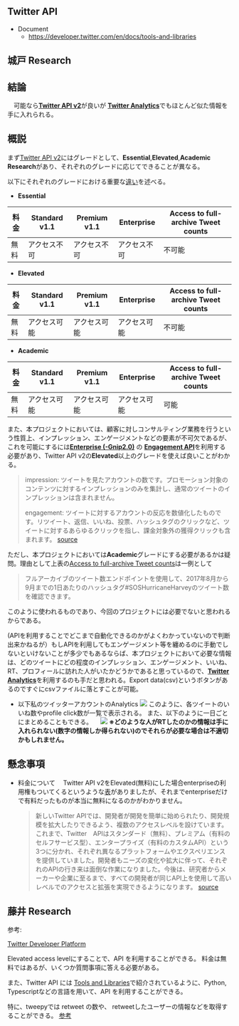 ## Twitter API

- Document
  - https://developer.twitter.com/en/docs/tools-and-libraries


## 城戸 Research
## 結論
　可能なら[**Twitter API v2**](https://developer.twitter.com/en/docs/twitter-api)が良いが
[**Twitter Analytics**](https://analytics.twitter.com/about)でもほとんど似た情報を手に入れられる。
 
## 概説
 まず[Twitter API v2](https://developer.twitter.com/en/docs/twitter-api)にはグレードとして、**Essential**,**Elevated**,**Academic Research**があり、それぞれのグレードに応じてできることが異なる。

以下にそれぞれのグレードにおける重要な[違い](https://developer.twitter.com/en/docs/twitter-api/getting-started/about-twitter-api)を述べる。
- **Essential**
    

| 料金 | Standard v1.1 | Premium v1.1 | Enterprise | Access to full-archive Tweet counts|
| -------- | -------- | -------- | --- |  --|
| 無料     | アクセス不可     | アクセス不可     | アクセス不可 | 不可能 |

- **Elevated**

| 料金 | Standard v1.1 | Premium v1.1 | Enterprise | Access to full-archive Tweet counts|
| -------- | -------- | -------- | --- |  --|
| 無料     | アクセス可能     | アクセス可能     | アクセス可能 | 不可能 |
- **Academic**

| 料金 | Standard v1.1 | Premium v1.1 | Enterprise | Access to full-archive Tweet counts|
| -------- | -------- | -------- | --- |  --|
| 無料     | アクセス可能     | アクセス可能     | アクセス可能 | 可能 |


また、本プロジェクトにおいては、顧客に対しコンサルティング業務を行うという性質上、インプレッション、エンゲージメントなどの要素が不可欠であるが、これを可能にするには[**Enterprise (-Gnip2.0)**](https://developer.twitter.com/en/docs/twitter-api/enterprise) の [**Engagement API**](https://developer.twitter.com/en/docs/twitter-api/enterprise/engagement-api/overview)を利用する必要があり、Twitter API v2の**Elevated**以上のグレードを使えば良いことがわかる。

> impression: ツイートを見たアカウントの数です。プロモーション対象のコンテンツに対するインプレッションのみを集計し、通常のツイートのインプレッションは含まれません。
> 
> engagement: ツイートに対するアカウントの反応を数値化したものです。リツイート、返信、いいね、投票、ハッシュタグのクリックなど、ツイートに対するあらゆるクリックを指し、課金対象外の獲得クリックも含まれます。
[source](https://business.twitter.com/ja/help/overview/twitter-ads-glossary.html#:~:text=%E4%BB%98%E3%81%91%E3%82%89%E3%82%8C%E3%81%BE%E3%81%99%E3%80%82-,%E3%82%A8%E3%83%B3%E3%82%B2%E3%83%BC%E3%82%B8%E3%83%A1%E3%83%B3%E3%83%88%E6%95%B0,%E3%82%AF%E3%83%AA%E3%83%83%E3%82%AF%E3%82%82%E5%90%AB%E3%81%BE%E3%82%8C%E3%81%BE%E3%81%99%E3%80%82)

ただし、本プロジェクトにおいては**Academic**グレードにする必要があるかは疑問。理由として上表の[Access to full-archive Tweet counts](https://developer.twitter.com/en/docs/twitter-api/tweets/counts/introduction)は一例として
>フルアーカイブのツイート数エンドポイントを使用して、2017年8月から9月までの1日あたりのハッシュタグ#SOSHurricaneHarveyのツイート数を確認できます。

このように使われるものであり、今回のプロジェクトには必要でないと思われるからである。

(APIを利用することでどこまで自動化できるのかがよくわかっていないので判断出来かねるが）もしAPIを利用してもエンゲージメント等を纏めるのに手動でしないといけないことが多少でもあるならば、本プロジェクトにおいて必要な情報は、どのツイートにどの程度のインプレッション、エンゲージメント、いいね、RT、プロフィールに訪れた人がいたかどうかであると思っているので、[**Twitter Analytics**](https://analytics.twitter.com/about)を利用するのも手だと思われる。Export data(csv)というボタンがあるのですぐにcsvファイルに落とすことが可能。
- 以下私のツイッターアカウントのAnalytics
         ![](https://i.imgur.com/aAj6W8C.png)
このように、各ツイートのいいね数やprofile click数が一覧で表示される。
また、以下のように一日ごとにまとめることもできる。
        　![](https://i.imgur.com/uy06Krc.jpg)
**※どのような人がRTしたのかの情報は手に入れられない(数字の情報しか得られない)のでそれらが必要な場合は不適切かもしれません。**

## 懸念事項

- 料金について
　Twitter API v2をElevated(無料)にした場合enterpriseの利用権もついてくるというような[表](https://developer.twitter.com/en/docs/twitter-api/getting-started/about-twitter-api)がありましたが、それまでenterpriseだけで有料だったものが本当に無料になるのかがわかりません。
  >新しいTwitter APIでは、開発者が開発を簡単に始められたり、開発規模を拡大したりできるよう、複数のアクセスレベルを設けています。これまで、Twitter　APIはスタンダード（無料）、プレミアム（有料のセルフサービス型）、エンタープライズ（有料のカスタムAPI）という3つに分かれ、それぞれ異なるプラットフォームやエクスペリエンスを提供していました。開発者もニーズの変化や拡大に伴って、それぞれのAPIの行き来は面倒な作業になりました。今後は、研究者からメーカーや企業に至るまで、すべての開発者が同じAPI上を使用して高いレベルでのアクセスと拡張を実現できるようになります。
  >[source](https://blog.twitter.com/developer/ja_jp/topics/tools/2020/NewTwitterAPI)
 

## 藤井 Research

参考:

[Twitter Developer Platform](https://developer.twitter.com/en/docs/twitter-api/getting-started/about-twitter-api#v2-access-leve)

Elevated access levelにすることで、API を利用することができる。
料金は無料ではあるが、いくつか質問事項に答える必要がある。

また、Twitter API には [Tools and Libraries](https://developer.twitter.com/en/docs/twitter-api/tools-and-libraries/v2)で紹介されているように、Python, Typescriptなどの言語を用いて、API を利用することができる。

特に、tweepyでは retweet の数や、 retweetしたユーザーの情報などを取得することができる。
[参考](https://docs.tweepy.org/en/stable/client.html#tweepy.Client.retweet)


